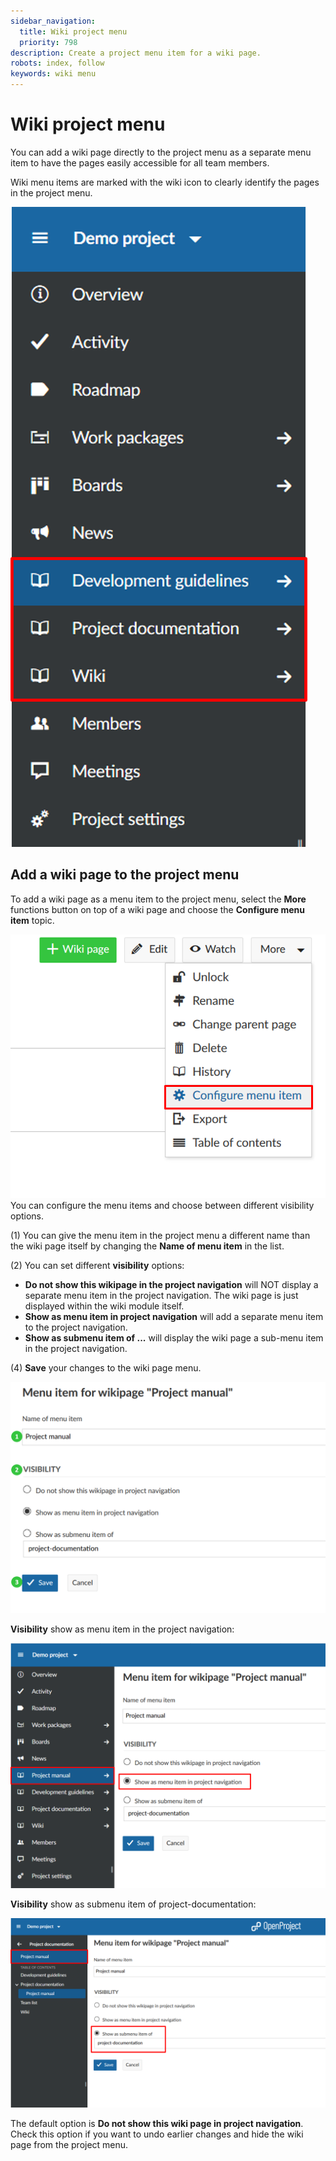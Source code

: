 ```yaml
---
sidebar_navigation:
  title: Wiki project menu
  priority: 798
description: Create a project menu item for a wiki page.
robots: index, follow
keywords: wiki menu
---
```


# Wiki project menu

You can add a wiki page directly to the project menu as a separate menu item to have the pages easily accessible for all team members.

Wiki menu items are marked with the wiki icon to clearly identify the pages in the project menu.

![wiki-menu](wiki-menu.png)



## Add a wiki page to the project menu

To add a wiki page as a menu item to the project menu, select the **More** functions button on top of a wiki page and choose the **Configure menu item** topic.

![wiki-menu-item](wiki-menu-item.png)You can configure the menu items and choose between different visibility options.

(1) You can give the menu item in the project menu a different name than the wiki page itself by changing the **Name of menu item** in the list.

(2) You can set different **visibility** options:

- **Do not show this wikipage in the project navigation** will NOT display a separate menu item in the project navigation. The wiki page is just displayed within the wiki module itself.
- **Show as menu item in project navigation** will add a separate menu item to the project navigation.
- **Show as submenu item of ...** will display the wiki page a sub-menu item in the project navigation.

(4) **Save** your changes to the wiki page menu.



![wiki-menu-item-settings](wiki-menu-item-settings.png)

**Visibility** show as menu item in the project navigation:

![wiki-show-menu-item](wiki-show-menu-item.png)

**Visibility** show as submenu item of project-documentation:

![wiki-show-submenu-item](wiki-show-submenu-item.png)

The default option is **Do not show this wiki page in project navigation**. Check this option if you want to undo earlier changes and hide the wiki page from the project menu.